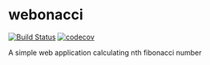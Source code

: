 # webonacci

[![Build Status](https://travis-ci.org/krigar1184/webonacci.svg?branch=master)](https://travis-ci.org/krigar1184/webonacci)
[![codecov](https://codecov.io/gh/krigar1184/webonacci/branch/master/graph/badge.svg)](https://codecov.io/gh/krigar1184/webonacci)

A simple web application calculating nth fibonacci number
